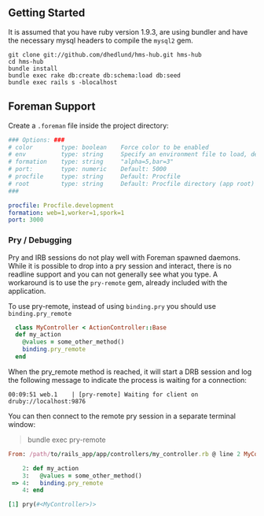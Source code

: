 ## Getting Started
It is assumed that you have ruby version 1.9.3, are using bundler and have the necessary mysql headers to compile the `mysql2` gem.

```plain
git clone git://github.com/dhedlund/hms-hub.git hms-hub
cd hms-hub
bundle install
bundle exec rake db:create db:schema:load db:seed
bundle exec rails s -blocalhost
```


## Foreman Support
Create a `.foreman` file inside the project directory:

```yaml
### Options: ###
# color        type: boolean    Force color to be enabled
# env          type: string     Specify an environment file to load, defaults to .env
# formation    type: string     "alpha=5,bar=3"
# port:        type: numeric    Default: 5000
# procfile     type: string     Default: Procfile
# root         type: string     Default: Procfile directory (app root)
###

procfile: Procfile.development
formation: web=1,worker=1,spork=1
port: 3000
```

### Pry / Debugging
Pry and IRB sessions do not play well with Foreman spawned daemons.  While it is possible to drop into a pry session and interact, there is no readline support and you can not generally see what you type.  A workaround is to use the `pry-remote` gem, already included with the application.

To use pry-remote, instead of using `binding.pry` you should use `binding.pry_remote`
```ruby
  class MyController < ActionController::Base
  def my_action
    @values = some_other_method()
    binding.pry_remote
  end
```

When the pry_remote method is reached, it will start a DRB session and log the following message to indicate the process is waiting for a connection:

```
00:09:51 web.1    | [pry-remote] Waiting for client on druby://localhost:9876
```

You can then connect to the remote pry session in a separate terminal window:

> bundle exec pry-remote

```ruby
From: /path/to/rails_app/app/controllers/my_controller.rb @ line 2 MyController#my_action:

    2: def my_action
    3:   @values = some_other_method()
 => 4:   binding.pry_remote
    4: end

[1] pry(#<MyController>)>
```
